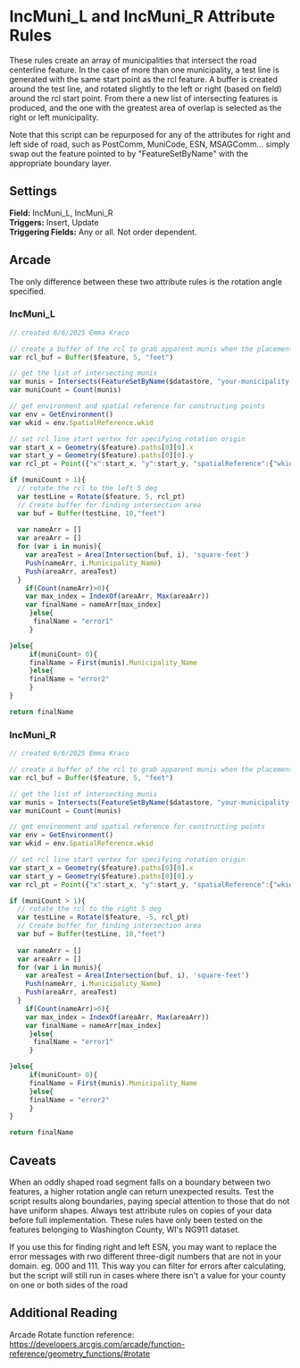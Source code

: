 # IncMuni_L and IncMuni_R Attribute Rules
These rules create an array of municipalities that intersect the road centerline feature. 
In the case of more than one municipality, a test line is generated with the same start point as the rcl feature. A
buffer is created around the test line, and rotated slightly to the left or right (based on field) around the rcl
start point. From there a new list of intersecting features is produced, and the one with the greatest area of overlap 
is selected as the right or left municipality.

Note that this script can be repurposed for any of the attributes for right and left side of road, such as PostComm, MuniCode, ESN, MSAGComm... simply swap out the feature 
pointed to by "FeatureSetByName" with the appropriate boundary layer. 

## Settings
**Field:** IncMuni_L, IncMuni_R  
**Triggers:** Insert, Update   
**Triggering Fields:** Any or all. Not order dependent.  

## Arcade 
The only difference between these two attribute rules is the rotation angle specified.
### IncMuni_L
```js
// created 6/6/2025 Emma Kraco

// create a buffer of the rcl to grab apparent munis when the placement isn't precise
var rcl_buf = Buffer($feature, 5, "feet")

// get the list of intersecting munis
var munis = Intersects(FeatureSetByName($datastore, "your-municipality-feature", ["Municipality_Name"], true),rcl_buf)
var muniCount = Count(munis)

// get environment and spatial reference for constructing points
var env = GetEnvironment()
var wkid = env.SpatialReference.wkid

// set rcl line start vertex for specifying rotation origin
var start_x = Geometry($feature).paths[0][0].x
var start_y = Geometry($feature).paths[0][0].y
var rcl_pt = Point({"x":start_x, "y":start_y, "spatialReference":{"wkid": wkid}})

if (muniCount > 1){
  // rotate the rcl to the left 5 deg
  var testLine = Rotate($feature, 5, rcl_pt)
  // Create buffer for finding intersection area
  var buf = Buffer(testLine, 10,"feet")
 
  var nameArr = []
  var areaArr = []
  for (var i in munis){
    var areaTest = Area(Intersection(buf, i), 'square-feet')
    Push(nameArr, i.Municipality_Name)
    Push(areaArr, areaTest)
  }
    if(Count(nameArr)>0){
    var max_index = IndexOf(areaArr, Max(areaArr))
    var finalName = nameArr[max_index]
     }else{
      finalName = "error1"
     }

}else{
     if(muniCount> 0){
     finalName = First(munis).Municipality_Name
     }else{
     finalName = "error2"
     }
}

return finalName


```

### IncMuni_R
```js
// created 6/6/2025 Emma Kraco

// create a buffer of the rcl to grab apparent munis when the placement isn't precise
var rcl_buf = Buffer($feature, 5, "feet")

// get the list of intersecting munis
var munis = Intersects(FeatureSetByName($datastore, "your-municipality-feature", ["Municipality_Name"], true),rcl_buf)
var muniCount = Count(munis)

// get environment and spatial reference for constructing points
var env = GetEnvironment()
var wkid = env.SpatialReference.wkid

// set rcl line start vertex for specifying rotation origin
var start_x = Geometry($feature).paths[0][0].x
var start_y = Geometry($feature).paths[0][0].y
var rcl_pt = Point({"x":start_x, "y":start_y, "spatialReference":{"wkid": wkid}})

if (muniCount > 1){
  // rotate the rcl to the right 5 deg
  var testLine = Rotate($feature, -5, rcl_pt)
  // Create buffer for finding intersection area
  var buf = Buffer(testLine, 10,"feet")
 
  var nameArr = []
  var areaArr = []
  for (var i in munis){
    var areaTest = Area(Intersection(buf, i), 'square-feet')
    Push(nameArr, i.Municipality_Name)
    Push(areaArr, areaTest)
  }
    if(Count(nameArr)>0){
    var max_index = IndexOf(areaArr, Max(areaArr))
    var finalName = nameArr[max_index]
     }else{
      finalName = "error1"
     }

}else{
     if(muniCount> 0){
     finalName = First(munis).Municipality_Name
     }else{
     finalName = "error2"
     }
}

return finalName


```
## Caveats
When an oddly shaped road segment falls on a boundary between two features, a higher rotation angle can return unexpected 
results. Test the script results along boundaries, paying special attention to those that do not have uniform shapes. Always
test attribute rules on copies of your data before full implementation. These rules have only been tested on the features 
belonging to Washington County, WI's NG911 dataset. 

If you use this for finding right and left ESN, you may want to replace the error messages with rwo different three-digit
numbers that are not in your domain. eg. 000 and 111. This way you can filter for errors after calculating, but the script
will still run in cases where there isn't a value for your county on one or both sides of the road


## Additional Reading
Arcade Rotate function reference: https://developers.arcgis.com/arcade/function-reference/geometry_functions/#rotate
